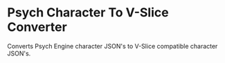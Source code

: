 # Psych Character To V-Slice Converter

Converts Psych Engine character JSON's to V-Slice compatible character JSON's.
